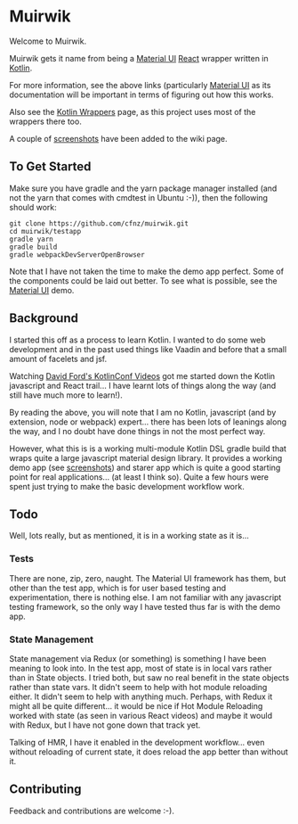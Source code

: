 # Muirwik

Welcome to Muirwik.

Muirwik gets it name from being a [Material UI](https://material-ui.com/) [React](https://reactjs.org/) wrapper written 
in [Kotlin](https://kotlinlang.org/).

For more information, see the above links (particularly [Material UI](https://material-ui.com/) as its documentation 
will be important in terms of figuring out how this works.

Also see the [Kotlin Wrappers](https://github.com/JetBrains/kotlin-wrappers) page, as this project uses most of the
wrappers there too.

A couple of [screenshots](https://github.com/cfnz/muirwik/wiki) have been added
to the wiki page.

## To Get Started
Make sure you have gradle and the yarn package manager installed (and not the yarn that comes with cmdtest in Ubuntu :-)), 
then the following should work:

    git clone https://github.com/cfnz/muirwik.git
    cd muirwik/testapp
    gradle yarn
    gradle build
    gradle webpackDevServerOpenBrowser

Note that I have not taken the time to make the demo app perfect. Some of the components could be
laid out better. To see what is possible, see the [Material UI](https://material-ui.com/) demo.

## Background
I started this off as a process to learn Kotlin. I wanted to do some web development and
in the past used things like Vaadin and before that a small amount of facelets and jsf. 

Watching [David Ford's KotlinConf Videos](https://www.youtube.com/watch?v=FDOECr-sT6U) got me started down the Kotlin 
javascript and React trail... I have learnt lots of things along the way (and still have much more to learn!).

By reading the above, you will note that I am no Kotlin, javascript (and by extension, node or webpack) expert... there
has been lots of leanings along the way, and I no doubt have done things in not the most perfect way.

However, what this is is a working multi-module Kotlin DSL gradle build that wraps quite a large javascript material 
design library. It provides a working demo app (see [screenshots](https://github.com/cfnz/muirwik/issues/1)) and starer
app which is quite a good starting point for real applications... (at least I think so). Quite a few hours were spent 
just trying to make the basic development workflow work.

## Todo
Well, lots really, but as mentioned, it is in a working state as it is...

### Tests
There are none, zip, zero, naught. The Material UI framework has them, but other than the test app, which is for user
based testing and experimentation, there is nothing else. I am not familiar with any javascript testing framework, so 
the only way I have tested thus far is with the demo app.

### State Management
State management via Redux (or something) is something I have been meaning to look into. In the test app, most of 
state is in local vars rather than in State objects. I tried both, but saw no real benefit in the state objects rather 
than state vars. It didn't seem to help with hot module reloading either. It didn't seem to help with anything much. 
Perhaps, with Redux it might all be quite different... it would be nice if Hot Module Reloading worked with state (as 
seen in various React videos) and maybe it would with Redux, but I have not gone down that track yet.

Talking of HMR, I have it enabled in the development workflow... even without reloading of current state, it does
reload the app better than without it. 

## Contributing
Feedback and contributions are welcome :-). 

